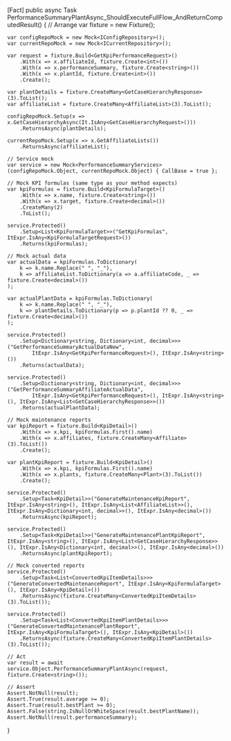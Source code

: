 [Fact]
public async Task PerformanceSummaryPlantAsync_ShouldExecuteFullFlow_AndReturnComputedResult()
{
    // Arrange
    var fixture = new Fixture();

    var configRepoMock = new Mock<IConfigRepository>();
    var currentRepoMock = new Mock<ICurrentRepository>();

    var request = fixture.Build<GetKpiPerformanceRequest>()
        .With(x => x.affiliateId, fixture.Create<int>())
        .With(x => x.performanceSummary, fixture.Create<string>())
        .With(x => x.plantId, fixture.Create<int>())
        .Create();

    var plantDetails = fixture.CreateMany<GetCaseHierarchyResponse>(3).ToList();
    var affiliateList = fixture.CreateMany<AffiliateList>(3).ToList();

    configRepoMock.Setup(x => x.GetCaseHierarchyAsync(It.IsAny<GetCaseHierarchyRequest>()))
        .ReturnsAsync(plantDetails);

    currentRepoMock.Setup(x => x.GetAffiliateLists())
        .ReturnsAsync(affiliateList);

    // Service mock
    var service = new Mock<PerformanceSummaryServices>(configRepoMock.Object, currentRepoMock.Object) { CallBase = true };

    // Mock KPI formulas (same type as your method expects)
    var kpiFormulas = fixture.Build<KpiFormulaTarget>()
        .With(x => x.name, fixture.Create<string>())
        .With(x => x.target, fixture.Create<decimal>())
        .CreateMany(2)
        .ToList();

    service.Protected()
        .Setup<List<KpiFormulaTarget>>("GetKpiFormulas", ItExpr.IsAny<KpiFormulaTargetRequest>())
        .Returns(kpiFormulas);

    // Mock actual data
    var actualData = kpiFormulas.ToDictionary(
        k => k.name.Replace(" ", "_"),
        k => affiliateList.ToDictionary(a => a.affiliateCode, _ => fixture.Create<decimal>())
    );

    var actualPlantData = kpiFormulas.ToDictionary(
        k => k.name.Replace(" ", "_"),
        k => plantDetails.ToDictionary(p => p.plantId ?? 0, _ => fixture.Create<decimal>())
    );

    service.Protected()
        .Setup<Dictionary<string, Dictionary<int, decimal>>>("GetPerformanceSummaryActualDataNew",
            ItExpr.IsAny<GetKpiPerformanceRequest>(), ItExpr.IsAny<string>())
        .Returns(actualData);

    service.Protected()
        .Setup<Dictionary<string, Dictionary<int, decimal>>>("GetPerformanceSummaryAffiliateActualData",
            ItExpr.IsAny<GetKpiPerformanceRequest>(), ItExpr.IsAny<string>(), ItExpr.IsAny<List<GetCaseHierarchyResponse>>())
        .Returns(actualPlantData);

    // Mock maintenance reports
    var kpiReport = fixture.Build<KpiDetail>()
        .With(x => x.kpi, kpiFormulas.First().name)
        .With(x => x.affiliates, fixture.CreateMany<Affiliate>(3).ToList())
        .Create();

    var plantKpiReport = fixture.Build<KpiDetail>()
        .With(x => x.kpi, kpiFormulas.First().name)
        .With(x => x.plants, fixture.CreateMany<Plant>(3).ToList())
        .Create();

    service.Protected()
        .Setup<Task<KpiDetail>>("GenerateMaintenanceKpiReport", ItExpr.IsAny<string>(), ItExpr.IsAny<List<AffiliateList>>(), ItExpr.IsAny<Dictionary<int, decimal>>(), ItExpr.IsAny<decimal>())
        .ReturnsAsync(kpiReport);

    service.Protected()
        .Setup<Task<KpiDetail>>("GenerateMaintenancePlantKpiReport", ItExpr.IsAny<string>(), ItExpr.IsAny<List<GetCaseHierarchyResponse>>(), ItExpr.IsAny<Dictionary<int, decimal>>(), ItExpr.IsAny<decimal>())
        .ReturnsAsync(plantKpiReport);

    // Mock converted reports
    service.Protected()
        .Setup<Task<List<ConvertedKpiItemDetails>>>("GenerateConvertedMaintenanceReport", ItExpr.IsAny<KpiFormulaTarget>(), ItExpr.IsAny<KpiDetail>())
        .ReturnsAsync(fixture.CreateMany<ConvertedKpiItemDetails>(3).ToList());

    service.Protected()
        .Setup<Task<List<ConvertedKpiItemPlantDetails>>>("GenerateConvertedMaintenancePlantReport", ItExpr.IsAny<KpiFormulaTarget>(), ItExpr.IsAny<KpiDetail>())
        .ReturnsAsync(fixture.CreateMany<ConvertedKpiItemPlantDetails>(3).ToList());

    // Act
    var result = await service.Object.PerformanceSummaryPlantAsync(request, fixture.Create<string>());

    // Assert
    Assert.NotNull(result);
    Assert.True(result.average >= 0);
    Assert.True(result.bestPlant >= 0);
    Assert.False(string.IsNullOrWhiteSpace(result.bestPlantName));
    Assert.NotNull(result.performanceSummary);
}
